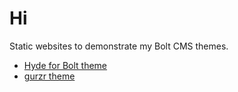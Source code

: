 # Hi

Static websites to demonstrate my Bolt CMS themes.

- [Hyde for Bolt theme](https://znegva.github.io/bolt_themes_static_pages/hyde-for-bolt)
- [gurzr theme](https://znegva.github.io/bolt_themes_static_pages/gurzr)
